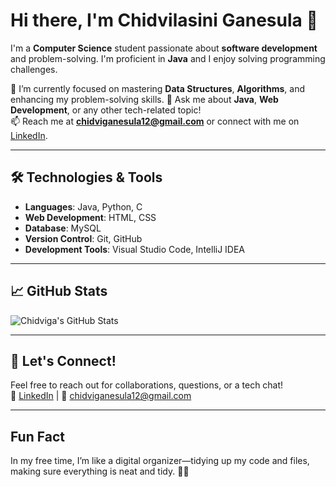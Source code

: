 # Hi there, I'm Chidvilasini Ganesula 👋

I'm a **Computer Science** student passionate about **software development** and problem-solving. I'm proficient in **Java** and I enjoy solving programming challenges.

🌱 I’m currently focused on mastering **Data Structures**, **Algorithms**, and enhancing my problem-solving skills. 
💬 Ask me about **Java**, **Web Development**, or any other tech-related topic!  
📫 Reach me at **chidviganesula12@gmail.com** or connect with me on [LinkedIn](https://www.linkedin.com/in/chidvilasini-g-a33530231/).

---

## 🛠️ Technologies & Tools
- **Languages**: Java, Python, C  
- **Web Development**: HTML, CSS  
- **Database**: MySQL  
- **Version Control**: Git, GitHub  
- **Development Tools**: Visual Studio Code, IntelliJ IDEA

---

## 📈 GitHub Stats

![Chidviga's GitHub Stats](https://github-readme-stats.vercel.app/api?username=chidviganesula&show_icons=true&count_private=true&hide=prs)

---

## 📣 Let's Connect!
Feel free to reach out for collaborations, questions, or a tech chat!  
🔗 [LinkedIn](https://www.linkedin.com/in/chidvilasini-g-a33530231/) | 📧 [chidviganesula12@gmail.com](mailto:chidviganesula12@gmail.com)

---

## Fun Fact  
In my free time, I’m like a digital organizer—tidying up my code and files, making sure everything is neat and tidy. 📂✨
